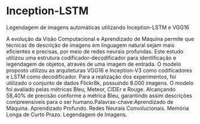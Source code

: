 # Inception-LSTM
Legendagem de imagens automáticas utilizando Inception-LSTM e VGG16

A evolução da Visão Computacional e Aprendizado de Máquina permite que técnicas de descrição de imagens em linguagem natural sejam mais eficientes e precisas, por meio de redes neurais profundas. Este estudo utilizou uma estrutura codificador-decodificador para identificação e legendagem de objetos, através de uma imagem de entrada. O modelo proposto utilizou as arquiteturas VGG16 e Inception-V3 como codificadores e LSTM como decodificador. Para a realização dos experimentos, foi utilizado o conjunto de dados Flickr8k, possuindo 8.000 imagens. O modelo foi avaliado pelas métricas Bleu, Meteor, CIDEr e Rouge. Alcançando 58,40% de precisão conforme a métrica Bleu, garantindo assim descrições compreensíveis para o ser humano.Palavras-chave:Aprendizado de Máquina. Aprendizado Profundo. Redes Neurais Convolucionais.  Memória Longa de Curto Prazo. Legendagem de Imagens.
